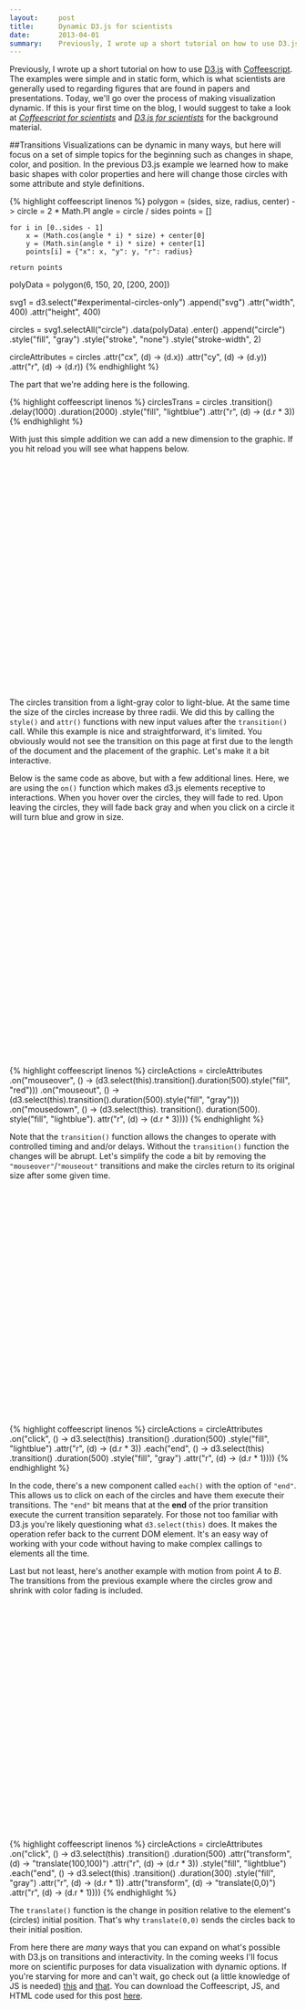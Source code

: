 ```yaml
---
layout:     post
title:      Dynamic D3.js for scientists
date:       2013-04-01
summary:    Previously, I wrote up a short tutorial on how to use D3.js with Coffeescript. The examples were simple and in static form, which is what scientists are generally used to regarding figures that are found in papers and presentations. Today, we'll go over the process of making visualization dynamic.
---
```


Previously, I wrote up a short tutorial on how to use [D3.js](http://d3js.org/) with [Coffeescript](http://coffeescript.org/). The examples were simple and in static form, which is what scientists are generally used to regarding figures that are found in papers and presentations. Today, we'll go over the process of making visualization dynamic. If this is your first time on the blog, I would suggest to take a look at *[Coffeescript for scientists](http://astrobiased.com/Coffeescript-for-scientists.html)* and *[D3.js for scientists](http://astrobiased.com/d3-for-scientists.html)* for the background material.

##Transitions
Visualizations can be dynamic in many ways, but here will focus on a set of simple topics for the beginning such as changes in shape, color, and position. In the previous D3.js example we learned how to make basic shapes with color properties and here will change those circles with some attribute and style definitions.

{% highlight coffeescript linenos %}
polygon = (sides, size, radius, center) ->
    circle = 2 * Math.PI
    angle = circle / sides
    points = []

    for i in [0..sides - 1]
        x = (Math.cos(angle * i) * size) + center[0]
        y = (Math.sin(angle * i) * size) + center[1]
        points[i] = {"x": x, "y": y, "r": radius}

    return points

polyData = polygon(6, 150, 20, [200, 200])

svg1 = d3.select("#experimental-circles-only")
    .append("svg")
    .attr("width", 400)
    .attr("height", 400)

circles = svg1.selectAll("circle")
    .data(polyData)
    .enter()
    .append("circle")
    .style("fill", "gray")
    .style("stroke", "none")
    .style("stroke-width", 2)

circleAttributes = circles
    .attr("cx",  (d) -> (d.x))
    .attr("cy",  (d) -> (d.y))
    .attr("r",  (d) -> (d.r))
{% endhighlight %}


The part that we're adding here is the following.

{% highlight coffeescript linenos %}
circlesTrans = circles
    .transition()
    .delay(1000)
    .duration(2000)
    .style("fill", "lightblue")
    .attr("r", (d) -> (d.r * 3))
{% endhighlight %}

With just this simple addition we can add a new dimension to the graphic. If you hit reload you will see what happens below.

<div id="color-size" style="width: 400px; height: 400px"></div>

The circles transition from a light-gray color to light-blue. At the same time the size of the circles increase by three radii. We did this by calling the `style()` and `attr()` functions with new input values after the `transition()` call. While this example is nice and straightforward, it's limited. You obviously would not see the transition on this page at first due to the length of the document and the placement of the graphic. Let's make it a bit interactive.

Below is the same code as above, but with a few additional lines. Here, we are using the `on()` function which makes d3.js elements receptive to interactions. When you hover over the circles, they will fade to red. Upon leaving the circles, they will fade back gray and when you click on a circle it will turn blue and grow in size.

<div id="color-size-click" style="width: 400px; height: 400px"></div>

{% highlight coffeescript linenos %}
circleActions = circleAttributes
.on("mouseover", () -> (d3.select(this).transition().duration(500).style("fill", "red")))
.on("mouseout", () -> (d3.select(this).transition().duration(500).style("fill", "gray")))
.on("mousedown", () -> (d3.select(this).
    transition().
    duration(500).
    style("fill", "lightblue").
    attr("r", (d) -> (d.r * 3))))
{% endhighlight %}


Note that the `transition()` function allows the changes to operate with controlled timing and and/or delays. Without the `transition()` function the changes will be abrupt. Let's simplify the code a bit by removing the `"mouseover"`/`"mouseout"` transitions and make the circles return to its original size after some given time.

<div id="color-size-click-shrink" style="width: 400px; height: 400px"></div>

{% highlight coffeescript linenos %}
circleActions = circleAttributes
.on("click", () ->
    d3.select(this)
    .transition()
    .duration(500)
    .style("fill", "lightblue")
    .attr("r", (d) -> (d.r * 3))
    .each("end", () ->
        d3.select(this)
        .transition()
        .duration(500)
        .style("fill", "gray")
        .attr("r", (d) -> (d.r * 1))))
{% endhighlight %}

In the code, there's a new component called `each()` with the option of `"end"`. This allows us to click on each of the circles and have them execute their transitions. The `"end"` bit means that at the **end** of the prior transition execute the current transition separately. For those not too familiar with D3.js you're likely questioning what `d3.select(this)` does. It makes the operation refer back to the current DOM element. It's an easy way of working with your code without having to make complex callings to elements all the time.

Last but not least, here's another example with motion from point *A* to *B*. The transitions from the previous example where the circles grow and shrink with color fading is included.

<div id="color-size-click-transform" style="width: 400px; height: 400px"></div>

{% highlight coffeescript linenos %}
circleActions = circleAttributes
.on("click", () ->
    d3.select(this)
    .transition()
    .duration(500)
    .attr("transform", (d) -> "translate(100,100)")
    .attr("r", (d) -> (d.r * 3))
    .style("fill", "lightblue")
    .each("end", () ->
        d3.select(this)
        .transition()
        .duration(300)
        .style("fill", "gray")
        .attr("r", (d) -> (d.r * 1))
        .attr("transform", (d) -> "translate(0,0)")
        .attr("r", (d) -> (d.r * 1))))
{% endhighlight %}


The `translate()` function is the change in position relative to the element's (circles) initial position. That's why `translate(0,0)` sends the circles back to their initial position.

From here there are *many* ways that you can expand on what's possible with D3.js on transitions and interactivity. In the coming weeks I'll focus more on scientific purposes for data visualization with dynamic options. If you're starving for more and can't wait, go check out (a little knowledge of JS is needed) [this](http://bl.ocks.org/djvanderlaan/4953593) and [that](http://dan.iel.fm/bart/js/). You can download the Coffeescript, JS, and HTML code used for this post [here](https://github.com/ebressert/coffee4scientists).

<script src="http://d3js.org/d3.v3.min.js"></script>
<script type="text/javascript">
// Generated by CoffeeScript 1.4.0
(function() {
  var circleActions, circleAttributes, circles, circlesActions, polyData, polygon, svg1, svg2, svg3, svg4;

  polygon = function(sides, size, radius, center) {
    var angle, circle, i, points, x, y, _i, _ref;
    circle = 2 * Math.PI;
    angle = circle / sides;
    points = [];
    for (i = _i = 0, _ref = sides - 1; 0 <= _ref ? _i <= _ref : _i >= _ref; i = 0 <= _ref ? ++_i : --_i) {
      x = (Math.cos(angle * i) * size) + center[0];
      y = (Math.sin(angle * i) * size) + center[1];
      points[i] = {
        "x": x,
        "y": y,
        "r": radius
      };
    }
    return points;
  };

  polyData = polygon(6, 120, 20, [200, 200]);

  svg1 = d3.select("#color-size").append("svg").attr("width", 400).attr("height", 400);

  circles = svg1.selectAll("circle").data(polyData).enter().append("circle").style("fill", "gray").style("stroke", "none").style("stroke-width", 2);

  circleAttributes = circles.attr("cx", function(d) {
    return d.x;
  }).attr("cy", function(d) {
    return d.y;
  }).attr("r", function(d) {
    return d.r;
  });

  circlesActions = circles.transition().delay(1000).duration(2000).style("fill", "lightblue").attr("r", function(d) {
    return d.r * 3;
  });

  svg2 = d3.select("#color-size-click").append("svg").attr("width", 400).attr("height", 400);

  circles = svg2.selectAll("circle").data(polyData).enter().append("circle").style("fill", "gray").style("stroke", "none").style("stroke-width", 2);

  circleAttributes = circles.attr("cx", function(d) {
    return d.x;
  }).attr("cy", function(d) {
    return d.y;
  }).attr("r", function(d) {
    return d.r;
  });

  circleActions = circleAttributes.on("mouseover", function() {
    return d3.select(this).transition().duration(500).style("fill", "red");
  }).on("mouseout", function() {
    return d3.select(this).transition().duration(500).style("fill", "gray");
  }).on("mousedown", function() {
    return d3.select(this).transition().duration(500).style("fill", "lightblue").attr("r", function(d) {
      return d.r * 3;
    });
  });

  svg3 = d3.select("#color-size-click-shrink").append("svg").attr("width", 400).attr("height", 400);

  circles = svg3.selectAll("circle").data(polyData).enter().append("circle").style("fill", "gray").style("stroke", "none").style("stroke-width", 2);

  circleAttributes = circles.attr("cx", function(d) {
    return d.x;
  }).attr("cy", function(d) {
    return d.y;
  }).attr("r", function(d) {
    return d.r;
  });

  circleActions = circleAttributes.on("click", function() {
    return d3.select(this).transition().duration(500).style("fill", "lightblue").attr("r", function(d) {
      return d.r * 3;
    }).each("end", function() {
      return d3.select(this).transition().duration(500).style("fill", "gray").attr("r", function(d) {
        return d.r * 1;
      });
    });
  });

  svg4 = d3.select("#color-size-click-transform").append("svg").attr("width", 400).attr("height", 400);

  circles = svg4.selectAll("circle").data(polyData).enter().append("circle").style("fill", "gray").style("stroke", "none").style("stroke-width", 2);

  circleAttributes = circles.attr("cx", function(d) {
    return d.x;
  }).attr("cy", function(d) {
    return d.y;
  }).attr("r", function(d) {
    return d.r;
  });

  circleActions = circleAttributes.on("click", function() {
    return d3.select(this).transition().duration(500).attr("transform", function(d) {
      return "translate(100,100)";
    }).attr("r", function(d) {
      return d.r * 3;
    }).style("fill", "lightblue").each("end", function() {
      return d3.select(this).transition().duration(300).style("fill", "gray").attr("r", function(d) {
        return d.r * 1;
      }).attr("transform", function(d) {
        return "translate(0,0)";
      }).attr("r", function(d) {
        return d.r * 1;
      });
    });
  });

}).call(this);

</script>
